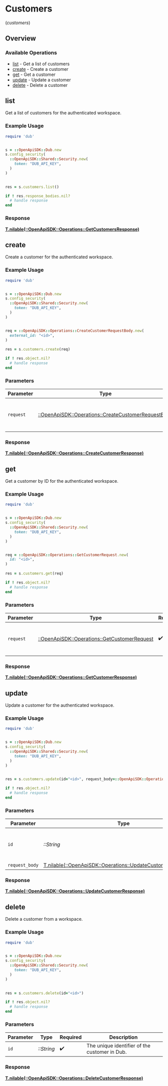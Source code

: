 # Customers
(*customers*)

## Overview

### Available Operations

* [list](#list) - Get a list of customers
* [create](#create) - Create a customer
* [get](#get) - Get a customer
* [update](#update) - Update a customer
* [delete](#delete) - Delete a customer

## list

Get a list of customers for the authenticated workspace.

### Example Usage

```ruby
require 'dub'


s = ::OpenApiSDK::Dub.new
s.config_security(
  ::OpenApiSDK::Shared::Security.new(
    token: "DUB_API_KEY",
  )
)

    
res = s.customers.list()

if ! res.response_bodies.nil?
  # handle response
end

```

### Response

**[T.nilable(::OpenApiSDK::Operations::GetCustomersResponse)](../../models/operations/getcustomersresponse.md)**



## create

Create a customer for the authenticated workspace.

### Example Usage

```ruby
require 'dub'


s = ::OpenApiSDK::Dub.new
s.config_security(
  ::OpenApiSDK::Shared::Security.new(
    token: "DUB_API_KEY",
  )
)


req = ::OpenApiSDK::Operations::CreateCustomerRequestBody.new(
  external_id: "<id>",
)
    
res = s.customers.create(req)

if ! res.object.nil?
  # handle response
end

```

### Parameters

| Parameter                                                                                                   | Type                                                                                                        | Required                                                                                                    | Description                                                                                                 |
| ----------------------------------------------------------------------------------------------------------- | ----------------------------------------------------------------------------------------------------------- | ----------------------------------------------------------------------------------------------------------- | ----------------------------------------------------------------------------------------------------------- |
| `request`                                                                                                   | [::OpenApiSDK::Operations::CreateCustomerRequestBody](../../models/operations/createcustomerrequestbody.md) | :heavy_check_mark:                                                                                          | The request object to use for the request.                                                                  |

### Response

**[T.nilable(::OpenApiSDK::Operations::CreateCustomerResponse)](../../models/operations/createcustomerresponse.md)**



## get

Get a customer by ID for the authenticated workspace.

### Example Usage

```ruby
require 'dub'


s = ::OpenApiSDK::Dub.new
s.config_security(
  ::OpenApiSDK::Shared::Security.new(
    token: "DUB_API_KEY",
  )
)


req = ::OpenApiSDK::Operations::GetCustomerRequest.new(
  id: "<id>",
)
    
res = s.customers.get(req)

if ! res.object.nil?
  # handle response
end

```

### Parameters

| Parameter                                                                                     | Type                                                                                          | Required                                                                                      | Description                                                                                   |
| --------------------------------------------------------------------------------------------- | --------------------------------------------------------------------------------------------- | --------------------------------------------------------------------------------------------- | --------------------------------------------------------------------------------------------- |
| `request`                                                                                     | [::OpenApiSDK::Operations::GetCustomerRequest](../../models/operations/getcustomerrequest.md) | :heavy_check_mark:                                                                            | The request object to use for the request.                                                    |

### Response

**[T.nilable(::OpenApiSDK::Operations::GetCustomerResponse)](../../models/operations/getcustomerresponse.md)**



## update

Update a customer for the authenticated workspace.

### Example Usage

```ruby
require 'dub'


s = ::OpenApiSDK::Dub.new
s.config_security(
  ::OpenApiSDK::Shared::Security.new(
    token: "DUB_API_KEY",
  )
)

    
res = s.customers.update(id="<id>", request_body=::OpenApiSDK::Operations::UpdateCustomerRequestBody.new())

if ! res.object.nil?
  # handle response
end

```

### Parameters

| Parameter                                                                                                              | Type                                                                                                                   | Required                                                                                                               | Description                                                                                                            |
| ---------------------------------------------------------------------------------------------------------------------- | ---------------------------------------------------------------------------------------------------------------------- | ---------------------------------------------------------------------------------------------------------------------- | ---------------------------------------------------------------------------------------------------------------------- |
| `id`                                                                                                                   | *::String*                                                                                                             | :heavy_check_mark:                                                                                                     | The unique identifier of the customer in Dub.                                                                          |
| `request_body`                                                                                                         | [T.nilable(::OpenApiSDK::Operations::UpdateCustomerRequestBody)](../../models/operations/updatecustomerrequestbody.md) | :heavy_minus_sign:                                                                                                     | N/A                                                                                                                    |

### Response

**[T.nilable(::OpenApiSDK::Operations::UpdateCustomerResponse)](../../models/operations/updatecustomerresponse.md)**



## delete

Delete a customer from a workspace.

### Example Usage

```ruby
require 'dub'


s = ::OpenApiSDK::Dub.new
s.config_security(
  ::OpenApiSDK::Shared::Security.new(
    token: "DUB_API_KEY",
  )
)

    
res = s.customers.delete(id="<id>")

if ! res.object.nil?
  # handle response
end

```

### Parameters

| Parameter                                     | Type                                          | Required                                      | Description                                   |
| --------------------------------------------- | --------------------------------------------- | --------------------------------------------- | --------------------------------------------- |
| `id`                                          | *::String*                                    | :heavy_check_mark:                            | The unique identifier of the customer in Dub. |

### Response

**[T.nilable(::OpenApiSDK::Operations::DeleteCustomerResponse)](../../models/operations/deletecustomerresponse.md)**

